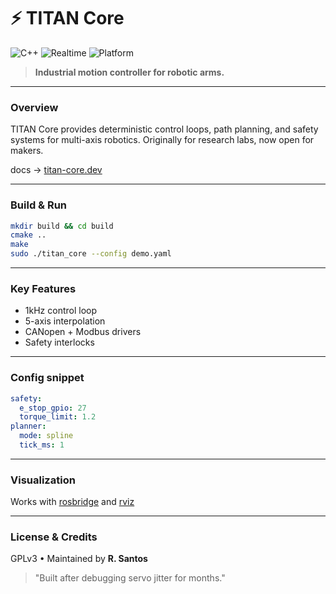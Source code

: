 # ⚡ **TITAN Core**

![C++](https://img.shields.io/badge/lang-C%2B%2B17-blue)
![Realtime](https://img.shields.io/badge/realtime-1kHz-yellow)
![Platform](https://img.shields.io/badge/platform-linux--rt-informational)

> **Industrial motion controller for robotic arms.**

---

### Overview

TITAN Core provides deterministic control loops, path planning, and safety systems for multi-axis robotics.
Originally for research labs, now open for makers.

docs → [titan-core.dev](https://titan-core.dev)

---

### Build & Run

```bash
mkdir build && cd build
cmake ..
make
sudo ./titan_core --config demo.yaml
```

---

### Key Features

* 1kHz control loop
* 5-axis interpolation
* CANopen + Modbus drivers
* Safety interlocks

---

### Config snippet

```yaml
safety:
  e_stop_gpio: 27
  torque_limit: 1.2
planner:
  mode: spline
  tick_ms: 1
```

---

### Visualization

Works with [rosbridge](https://rosbridge.dev) and [rviz](https://rviz.dev)

---

### License & Credits

GPLv3 • Maintained by **R. Santos**

> "Built after debugging servo jitter for months."
